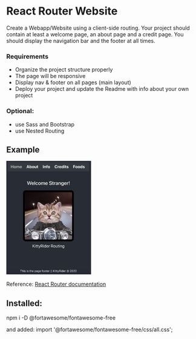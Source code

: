 # React Router Website
Create a Webapp/Website using a client-side routing. Your project should contain at least a welcome page, an about page and a credit page. You should display the navigation bar and the footer at all times.

### Requirements

- Organize the project structure properly
- The page will be responsive
- Display nav & footer on all pages (main layout)
- Deploy your project and update the Readme with info about your own project


### Optional:
- use Sass and Bootstrap
- use Nested Routing


## Example

<img src="demo_rr.png" height="300px">

Reference:
 [React Router documentation](https://reacttraining.com/react-router/web)

 ## Installed:
 npm i -D @fortawesome/fontawesome-free

 and added: 
 import '@fortawesome/fontawesome-free/css/all.css';

